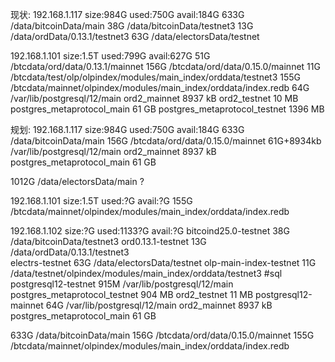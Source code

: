 现状:
192.168.1.117
size:984G  used:750G  avail:184G
633G    /data/bitcoinData/main
38G     /data/bitcoinData/testnet3
13G     /data/ordData/0.13.1/testnet3
63G     /data/electorsData/testnet

192.168.1.101
size:1.5T  used:799G  avail:627G
51G     /btcdata/ord/data/0.13.1/mainnet
156G    /btcdata/ord/data/0.15.0/mainnet
11G     /btcdata/test/olp/olpindex/modules/main_index/orddata/testnet3
155G    /btcdata/mainnet/olpindex/modules/main_index/orddata/index.redb
64G     /var/lib/postgresql/12/main
ord2_mainnet                	8937 kB
ord2_testnet	                10   MB
postgres_metaprotocol_main	    61   GB
postgres_metaprotocol_testnet   1396 MB


规划:
192.168.1.117
size:984G  used:750G  avail:184G
633G    /data/bitcoinData/main
156G    /btcdata/ord/data/0.15.0/mainnet
61G+8934kb    /var/lib/postgresql/12/main
ord2_mainnet                	8937 kB
postgres_metaprotocol_main	    61   GB

1012G     /data/electorsData/main ?

192.168.1.101
size:1.5T  used:?G  avail:?G
155G    /btcdata/mainnet/olpindex/modules/main_index/orddata/index.redb


192.168.1.102
size:?G  used:1133?G  avail:?G
bitcoind25.0-testnet   38G     /data/bitcoinData/testnet3
ord0.13.1-testnet      13G     /data/ordData/0.13.1/testnet3                                     
electrs-testnet        63G     /data/electorsData/testnet
olp-main-index-testnet 11G     /data/testnet/olpindex/modules/main_index/orddata/testnet3
#sql
postgresql12-testnet   915M    /var/lib/postgresql/12/main 
postgres_metaprotocol_testnet  904 MB
ord2_testnet	               11 MB
postgresql12-mainnet   64G     /var/lib/postgresql/12/main 
ord2_mainnet                   8937 kB
postgres_metaprotocol_main	   61   GB


633G    /data/bitcoinData/main
156G    /btcdata/ord/data/0.15.0/mainnet
155G    /btcdata/mainnet/olpindex/modules/main_index/orddata/index.redb

